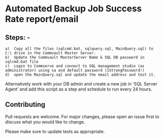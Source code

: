# Automated Backup Job Success Rate report/email

## Steps: - 
```
a)	Copy all the files (sqlcmd.bat, sqlquery.sql, MainQuery.sql) to C:\ drive in the Commvault Master Server.
b)	Update the Commvault MasterServer Name & SQL DB password in sqlcmd.bat file
c)	Login to Commserve and connect to SQL management studio (as administrator) using sa and default password (1StrongPassword!)
d)	open the MainQuery.sql and update the email address and test it.
```
Alternatively work with your DB admin and create a new job in ‘SQL Server Agent’ and add this script as a step and schedule to run every 24 hours.

## Contributing
Pull requests are welcome. For major changes, please open an issue first to discuss what you would like to change.

Please make sure to update tests as appropriate.
